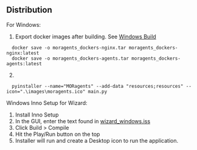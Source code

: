 ## Distribution

For Windows:
1. Export docker images after building. See [Windows Build](./README_WINDOWS_DEV_BUILD.md)
```shell
  docker save -o moragents_dockers-nginx.tar moragents_dockers-nginx:latest
  docker save -o moragents_dockers-agents.tar moragents_dockers-agents:latest

```

2.
```shell
  pyinstaller --name="MORagents" --add-data "resources;resources" --icon=".\images\moragents.ico" main.py
```

Windows Inno Setup for Wizard:
1) Install Inno Setup
2) In the GUI, enter the text found in [wizard_windows.iss](../../wizard_windows.iss)
3) Click Build > Compile
4) Hit the Play/Run button on the top
5) Installer will run and create a Desktop icon to run the application.
